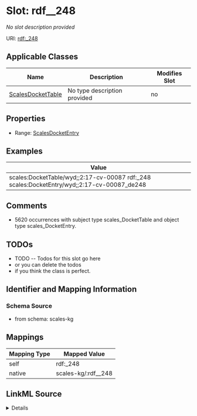 

# Slot: rdf__248


_No slot description provided_





URI: [rdf:_248](http://www.w3.org/1999/02/22-rdf-syntax-ns#_248)



<!-- no inheritance hierarchy -->





## Applicable Classes

| Name | Description | Modifies Slot |
| --- | --- | --- |
| [ScalesDocketTable](../classes/ScalesDocketTable.md) | No type description provided |  no  |







## Properties

* Range: [ScalesDocketEntry](../classes/ScalesDocketEntry.md)






## Examples

| Value |
| --- |
| scales:DocketTable/wyd;;2:17-cv-00087 rdf:_248 scales:DocketEntry/wyd;;2:17-cv-00087_de248 |

## Comments

* 5620 occurrences with subject type scales_DocketTable and object type scales_DocketEntry.

## TODOs

* TODO -- Todos for this slot go here
* or you can delete the todos
* if you think the class is perfect.

## Identifier and Mapping Information







### Schema Source


* from schema: scales-kg




## Mappings

| Mapping Type | Mapped Value |
| ---  | ---  |
| self | rdf:_248 |
| native | scales-kg/:rdf__248 |




## LinkML Source

<details>
```yaml
name: rdf__248
description: No slot description provided
todos:
- TODO -- Todos for this slot go here
- or you can delete the todos
- if you think the class is perfect.
comments:
- 5620 occurrences with subject type scales_DocketTable and object type scales_DocketEntry.
examples:
- value: scales:DocketTable/wyd;;2:17-cv-00087 rdf:_248 scales:DocketEntry/wyd;;2:17-cv-00087_de248
from_schema: scales-kg
rank: 1000
slot_uri: rdf:_248
alias: rdf__248
domain_of:
- scales_DocketTable
range: scales_DocketEntry

```
</details>